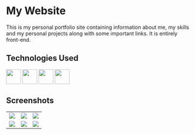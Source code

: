 
# My Website

This is my personal portfolio site containing information about me, my skills and my personal projects along with some important links. It is entirely front-end.


## Technologies Used

<img src="https://cdn.jsdelivr.net/gh/devicons/devicon/icons/html5/html5-original.svg" width="40"/>   <img src="https://cdn.jsdelivr.net/gh/devicons/devicon/icons/css3/css3-original.svg" width="40" />   <img src="https://cdn.jsdelivr.net/gh/devicons/devicon/icons/javascript/javascript-plain.svg" width="40" />   <img src="https://cdn.jsdelivr.net/gh/devicons/devicon/icons/bootstrap/bootstrap-original.svg" width="40" />
          
          
          
          


## Screenshots

<table>
  <tr>
    <td><img src="https://user-images.githubusercontent.com/66234920/178415677-eb8a5f36-383b-4388-86d0-b3bed3a9a4d9.png" /></td>
    <td><img src="https://user-images.githubusercontent.com/66234920/178415749-185b9131-a516-4d26-9429-94ea92c123f4.png" /></td>
    <td><img src="https://user-images.githubusercontent.com/66234920/179281947-473dc706-cdc8-4247-bc64-81bc7178978b.png" /></td>

  </tr>
  <tr>
    <td><img src="https://user-images.githubusercontent.com/66234920/179220849-fb4c5678-1f3c-4a57-b23e-d30b51e4dce0.png" /></td>
    <td><img src="https://user-images.githubusercontent.com/66234920/178415898-a3fc4152-3c0f-4f01-88f9-ec0c65913185.png" /></td>
    <td><img src="https://user-images.githubusercontent.com/66234920/178415957-8946d611-2b93-4320-8216-cdb165a2b458.png" /></td>
  </tr>
</table>





